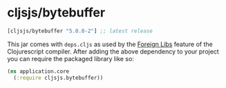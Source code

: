 # cljsjs/bytebuffer

[](dependency)
```clojure
[cljsjs/bytebuffer "5.0.0-2"] ;; latest release
```
[](/dependency)

This jar comes with `deps.cljs` as used by the [Foreign Libs][flibs] feature
of the Clojurescript compiler. After adding the above dependency to your project
you can require the packaged library like so:

```clojure
(ns application.core
  (:require cljsjs.bytebuffer))
```

[flibs]: https://github.com/clojure/clojurescript/wiki/Packaging-Foreign-Dependencies
